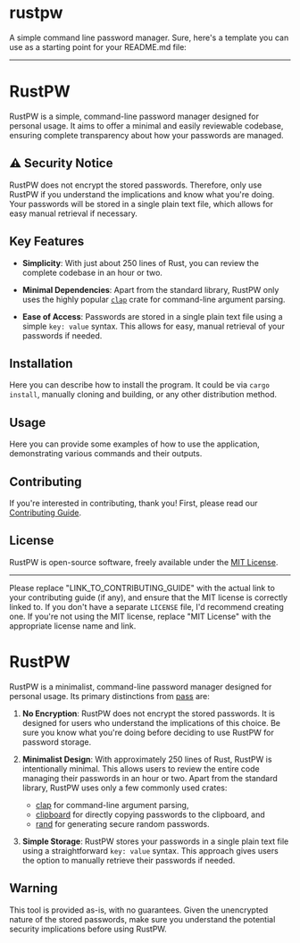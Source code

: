 # rustpw
A simple command line password manager.
Sure, here's a template you can use as a starting point for your README.md file:

---

# RustPW

RustPW is a simple, command-line password manager designed for personal usage. It aims to offer a minimal and easily reviewable codebase, ensuring complete transparency about how your passwords are managed.

## :warning: Security Notice

RustPW does not encrypt the stored passwords. Therefore, only use RustPW if you understand the implications and know what you're doing. Your passwords will be stored in a single plain text file, which allows for easy manual retrieval if necessary.

## Key Features

- **Simplicity**: With just about 250 lines of Rust, you can review the complete codebase in an hour or two. 

- **Minimal Dependencies**: Apart from the standard library, RustPW only uses the highly popular [`clap`](https://crates.io/crates/clap) crate for command-line argument parsing.

- **Ease of Access**: Passwords are stored in a single plain text file using a simple `key: value` syntax. This allows for easy, manual retrieval of your passwords if needed.

## Installation

Here you can describe how to install the program. It could be via `cargo install`, manually cloning and building, or any other distribution method.

## Usage

Here you can provide some examples of how to use the application, demonstrating various commands and their outputs.

## Contributing

If you're interested in contributing, thank you! First, please read our [Contributing Guide](LINK_TO_CONTRIBUTING_GUIDE).

## License

RustPW is open-source software, freely available under the [MIT License](LICENSE).

---

Please replace "LINK_TO_CONTRIBUTING_GUIDE" with the actual link to your contributing guide (if any), and ensure that the MIT license is correctly linked to. If you don't have a separate `LICENSE` file, I'd recommend creating one. If you're not using the MIT license, replace "MIT License" with the appropriate license name and link.


# RustPW

RustPW is a minimalist, command-line password manager designed for personal usage. Its primary distinctions from [pass](https://www.passwordstore.org/) are:

1. **No Encryption**: RustPW does not encrypt the stored passwords. It is designed for users who understand the implications of this choice. Be sure you know what you're doing before deciding to use RustPW for password storage.

2. **Minimalist Design**: With approximately 250 lines of Rust, RustPW is intentionally minimal. This allows users to review the entire code managing their passwords in an hour or two. Apart from the standard library, RustPW uses only a few commonly used crates:
   - [clap](https://crates.io/crates/clap) for command-line argument parsing,
   - [clipboard](https://crates.io/crates/clipboard) for directly copying passwords to the clipboard, and
   - [rand](https://crates.io/crates/rand) for generating secure random passwords.

3. **Simple Storage**: RustPW stores your passwords in a single plain text file using a straightforward `key: value` syntax. This approach gives users the option to manually retrieve their passwords if needed.

## Warning
This tool is provided as-is, with no guarantees. Given the unencrypted nature of the stored passwords, make sure you understand the potential security implications before using RustPW.
